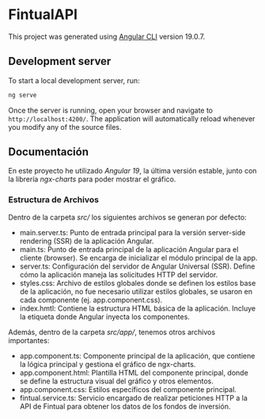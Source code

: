 # FintualAPI

This project was generated using [Angular CLI](https://github.com/angular/angular-cli) version 19.0.7.

## Development server

To start a local development server, run:

```bash
ng serve
```

Once the server is running, open your browser and navigate to `http://localhost:4200/`. The application will automatically reload whenever you modify any of the source files.

## Documentación

En este proyecto he utilizado *Angular 19*, la última versión estable, junto con la  librería *ngx-charts* para poder mostrar  el gráfico.

### Estructura de Archivos

Dentro de la carpeta *src/* los siguientes archivos se generan por defecto:
- main.server.ts: Punto de entrada principal para la versión server-side rendering (SSR) de la aplicación Angular.
- main.ts: Punto de entrada principal de la aplicación Angular para el cliente (browser). Se encarga de inicializar el módulo principal de la app.
- server.ts: Configuración del servidor de Angular Universal (SSR). Define cómo la aplicación maneja las solicitudes HTTP del servidor.
- styles.css: Archivo de estilos globales donde se definen los estilos base de la aplicación, no fue necesario utilizar estilos globales, se usaron en cada componente (ej. app.component.css).
- index.hmtl: Contiene la estructura HTML básica de la aplicación. Incluye la etiqueta <app-root></app-root> donde Angular inyecta los componentes.

Además, dentro de la carpeta *src/app/*, tenemos otros archivos importantes:

- app.component.ts: Componente principal de la aplicación, que contiene la lógica principal y gestiona el gráfico de ngx-charts.
- app.component.html: Plantilla HTML del componente principal, donde se define la estructura visual del gráfico y otros elementos.
- app.component.css: Estilos específicos del componente principal.
- fintual.service.ts: Servicio encargado de realizar peticiones HTTP a la API de Fintual para obtener los datos de los fondos de inversión.